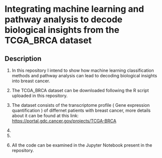 # Integrating machine learning and pathway analysis to decode biological insights from the TCGA_BRCA dataset
## Description
1. In this repository I intend to show how machine learning classification methods and pathway analysis can lead to decoding biological insights into breast cancer.
2. The TCGA_BRCA dataset can be downloaded following the R script uploaded in this repository.
3. The dataset consists of the transcriptome profile ( Gene expression quantification ) of differnet patients with breast cancer, more details about it can be found at this link: https://portal.gdc.cancer.gov/projects/TCGA-BRCA
4.  
5. 


7.  All the code can be examined in the Jupyter Notebook present in the repository.
